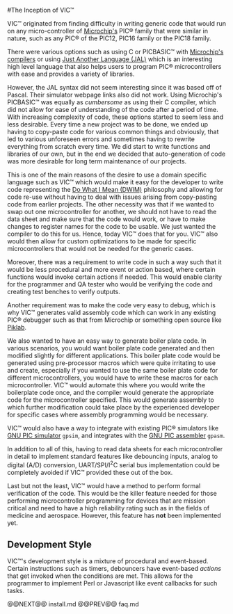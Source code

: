 #The Inception of VIC&trade;

VIC&trade; originated from finding difficulty in writing generic code that
would run on any micro-controller of [Microchip's](http://www.microchip.com) 
PIC&reg; family that were similar in nature,
such as any PIC&reg; of the PIC12, PIC16 family or the PIC18 family.

There were various options such as using C or PICBASIC&trade; with [Microchip's compilers](http://www.microchip.com/compilers/) or
using [Just Another Language (JAL)](http://justanotherlanguage.org/) which is an interesting high level language
that also helps users to program PIC&reg; microcontrollers with ease and
provides a variety of libraries.

However, the JAL syntax did not seem interesting since it was based off of
Pascal. Their simulator webpage links also did not work. Using Microchip's PICBASIC&trade;
was equally as _cumbersome_ as using their C compiler, which did not allow for
ease of understanding of the code after a period of time. With increasing
complexity of code, these options started to seem less and less desirable.
Every time a new project was to be done, we ended up having to copy-paste code
for various common things and obviously, that led to various unforeseen errors
and sometimes having to rewrite everything from scratch every time. We did start
to write functions and libraries of our own, but in the end we decided that
auto-generation of code was more desirable for long term maintenance of our
projects.

This is one of the main reasons of the desire to use a domain
specific language such as VIC&trade; which would make it easy for the developer to
write code representing the [Do What I Mean
(DWIM)](https://en.wikipedia.org/wiki/DWIM) philosophy and allowing for
code re-use without having to deal with issues arising from copy-pasting code
from earlier projects. The other necessity was that if we wanted to swap out one
microcontroller for another, we should not have to read the data sheet and make
sure that the code would work, or have to make changes to register names for the
code to be usable. We just wanted the compiler to do this for us. Hence, today
VIC&trade; does that for you. VIC&trade; also would then allow for custom optimizations
to be made for specific microcontrollers that would not be needed for the generic cases.

Moreover, there was a requirement to write code in such a way such that it would
be less procedural and more event or action based, where certain functions would invoke
certain actions if needed. This would enable clarity for the programmer and QA
tester who would be verifying the code and creating test benches to verify
outputs.

Another requirement was to make the code very easy to debug, which is why
VIC&trade; generates valid assembly code which can work in any existing PIC&reg; debugger such
as that from Microchip or something open source like
[Piklab](http://piklab.sourceforge.net/).

We also wanted to have an easy way to generate boiler plate code. In various
scenarios, you would want boiler plate code generated and then modified slightly
for different applications. This boiler plate code would be generated using
pre-processor macros which were quite irritating to use and create, especially
if you wanted to use the same boiler plate code for different microcontrollers,
you would have to write these macros for each microcontroller. VIC&trade; would
automate this where you would write the boilerplate code once, and the compiler
would generate the appropriate code for the microcontroller specified. This
would generate assembly to which further modification could take place by the
experienced developer for specific cases where assembly programming would be
necessary.

VIC&trade; would also have a way to integrate with existing PIC&reg; simulators
like [GNU PIC simulator](http://gpsim.sourceforge.net/gpsim.html) `gpsim`, and integrates with the
[GNU PIC assembler](http://gputils.sourceforge.net/) `gpasm`.

In addition to all of this, having to read data sheets for each microcontroller
in detail to implement standard features like debouncing inputs, analog to
digital (A/D) conversion,
UART/SPI/I<sup>2</sup>C serial bus implementation could be completely avoided if
VIC&trade; provided these out of the box.

Last but not the least, VIC&trade; would have a method to perform formal verification
of the code. This would be the killer feature needed for those performing
microcontroller programming for devices that are mission critical and need to
have a high reliability rating such as in the fields of medicine and aerospace.
However, this feature has **not** been implemented yet.

## Development Style

VIC&trade;'s development style is a mixture of procedural and event-based. Certain
instructions such as timers, debouncers have event-based _actions_ that get
invoked when the conditions are met. This allows for the programmer to implement
Perl or Javascript like event callbacks for such tasks.

@@NEXT@@ install.md @@PREV@@ faq.md
